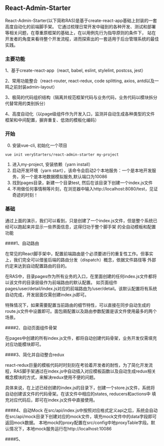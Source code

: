 
## React-Admin-Starter


React-Admin-Starter(以下简称RAS)是基于create-react-app基础上封装的一套高度自动化的前端脚手架。
它通过梳理日常开发中碰到的各种开发、测试和部署等相关问题，在尊重原框架的基础上，在以用例先行为指导原则的条件下，
站在开发者的角度来看待整个开发流程，进而探索出的一套适用于后台管理系统的最佳实践。

### 主要功能

1、基于create-react-app（react, babel, eslint, stylelint, postcss, jest）

2、常用功能整合（react-router, react-redux, code splitting, axios, antd以及一鸣之前封装admin-layout）

3、极简的代码组织结构（隔离并规范框架代码与业务代码，业务代码以模块拆分代替常用的类别拆分）

4、高度自动化（以page级组件作为开发入口，监测并自动生成各种类型的文件框架和中间配置，摒弃重复、低效的模板化编码）

### 开始
0. 安装vue-cli, 初始化一个项目 
````
vue init veryStarters/react-admin-starter my-project
````
1. 进入my-project, 安装依赖（yarn install）
2. 启动开发环境（yarn start），该命令会启动2个本地服务：一个是本地开发服务，另一个是本地数据模拟服务,默认端口为10086
3. 找到pages目录，新建一个目录test, 然后在该目录下创建一个index.js文件
4. 不用做任何事情稍等片刻，在浏览器中输入http://localhost:8080/test，见证奇迹的时刻！

### 基础

通过上面的演示，我们可以看到，只是创建了一个index.js文件，但是整个系统已经可以跑起来并显示一些界面信息，这得归功于整个脚手架
的全自动模板和配置功能

####1、自动路由

在常见的React脚手架中，配置前端路由是个必须要进行的重复性工作。但事实上，我们完全可以借鉴后端的路由分发（dispatch）概念，依据文件路径等
外部约定来达到自动配置路由的目的。

在RAS中，目录pages作为所有业务的入口，在里面创建的任何index.js文件都将以该文件的目录层级作为前端路由的默认配置。
如页面组件pages/user/detail/index.js对应的前端路由为/user/detail。该默认配置将有系统自动完成，开发层面仅需创建index.js即可。

特殊情况下，如果需要配置当前路由的细节特性，可以直接在同步自动生成的route.js文件中设置即可。面包屑配置以及路由参数配置是该文件使用最多的两个场景。

####2、自动页面组件骨架

在pages中创建的所有index.js文件，都将自动创建代码骨架，业务开发仅需填充对应功能模块即可。

####3、简化并自动整合redux

react-redux巨量的模板代码时时刻刻在考验着开发者的耐性，为了简化开发流程，RAS脚手架通过在index.js中自动插入对应模板函数以及自动生成redux相关
概念模块的方式，来解决redux使用不便的问题。

具体来说，在上述已经创建的index.js的目录下，创建一个store.js文件，系统将自动创建该文件的代码骨架。在该文件中相应的states, reducers和actions中
填充对应代码后，即可在index.js文件中直接使用。

####4、自动Mock
在src/api/index.js中按照对应格式定义api之后，系统会自动在src/api/mock目录下创建对应的mock文件，填充mock文件中的data字段即可返回mock数据。
本地mock的proxy配置在src/config中地proxyTable字段。默认情况下，本地mock服务运行在http://localhost:10086

####5、







